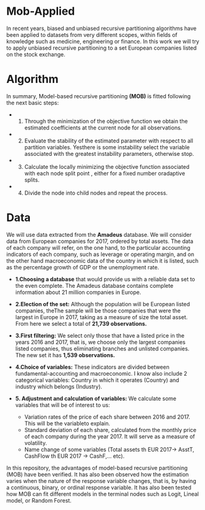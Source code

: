 # Mob-Applied
In recent years, biased and unbiased recursive partitioning algorithms have been applied to datasets from very different scopes, within fields of knowledge such as medicine, engineering or finance. In this work we will try to apply unbiased recursive partitioning to a set European companies listed on the stock exchange.
# Algorithm
In summary, Model-based recursive partitioning **(MOB)** is fitted following the next basic steps:
- 1. Through the minimization of the objective function we obtain the estimated coefficients at the current node for all observations.
- 2. Evaluate the stability of the estimated parameter with respect to all  partition variables. Yesthere is some instability select the variable associated with the greatest instability parameters, otherwise stop.
- 3. Calculate the locally minimizing  the objective function associated with each node split point , either for a fixed number oradaptive splits.
- 4. Divide the node into child nodes and repeat the process. 


# Data
We will use data extracted from the **Amadeus** database. We will consider data from European companies for 2017, ordered by total assets. The data of each company will refer, on the one hand, to the particular accounting indicators of each company, such as leverage or operating margin, and on the other hand macroeconomic data of the country in which it is listed, such as the percentage growth of GDP or the unemployment rate. 

- **1.Choosing a database** that would provide us with a reliable data set to the even complete. The Amadeus database contains complete information about 21 million companies in Europe.

- **2.Election of the set:** Although the population will be European listed companies, theThe sample will be those companies that were the largest in Europe in 2017, taking as a measure of size the total asset. From here we select a total of **21,739 observations.**

- **3.First filtering:** We select only those that have a listed price in the years 2016 and 2017, that is, we choose only the largest companies listed companies, thus eliminating branches and unlisted companies. The new set it has **1,539 observations.**

- **4.Choice of variables:** These indicators are divided between fundamental-accounting and macroeconomic. I know also include 2 categorical variables: Country in which it operates (Country) and industry which belongs (Industry).

- **5. Adjustment and calculation of variables:** We calculate some variables that will be of interest to us:
    - Variation rates of the price of each share between 2016 and 2017. This will be the variableto explain.
    - Standard deviation of each share, calculated from the monthly price of each company during the year 2017. It will serve as a measure of volatility.
    - Name change of some variables (Total assets th EUR 2017-> AsstT, CashFlow th EUR 2017 -> CashF,… etc).
 
 
In this repository, the advantages of model-based recursive partitioning (MOB) have been verified. It has also been observed how the estimation varies when the nature of the response variable changes, that is, by having a continuous, binary, or ordinal response variable. It has also been tested how MOB can fit different models in the terminal nodes such as Logit, Lineal model, or Random Forest.
